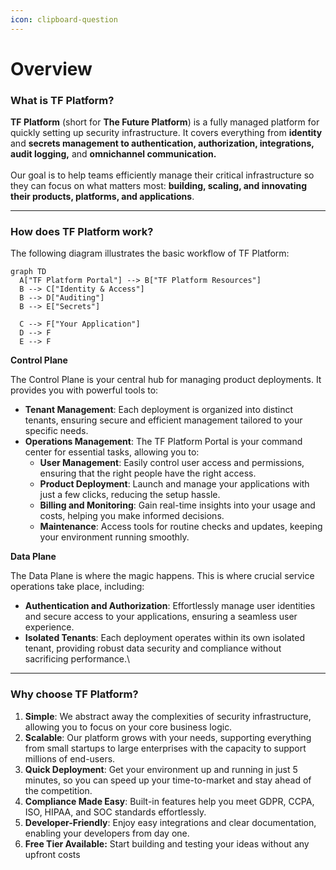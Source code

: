 ```yaml
---
icon: clipboard-question
---
```


# Overview

### What is TF Platform?

**TF Platform** (short for **The Future Platform**) is a fully managed platform for quickly setting up security infrastructure. It covers everything from **identity** and **secrets management to authentication, authorization, integrations, audit logging,** and **omnichannel communication.**\
\
Our goal is to help teams efficiently manage their critical infrastructure so they can focus on what matters most: **building, scaling, and innovating their products, platforms, and applications**.

***

### How does TF Platform work?

The following diagram illustrates the basic workflow of TF Platform:

```mermaid fullWidth="false"
graph TD
  A["TF Platform Portal"] --> B["TF Platform Resources"]
  B --> C["Identity & Access"]
  B --> D["Auditing"]
  B --> E["Secrets"]

  C --> F["Your Application"] 
  D --> F
  E --> F
```

**Control Plane**

The Control Plane is your central hub for managing product deployments. It provides you with powerful tools to:

* **Tenant Management**: Each deployment is organized into distinct tenants, ensuring secure and efficient management tailored to your specific needs.
* **Operations Management**: The TF Platform Portal is your command center for essential tasks, allowing you to:
  * **User Management**: Easily control user access and permissions, ensuring that the right people have the right access.
  * **Product Deployment**: Launch and manage your applications with just a few clicks, reducing the setup hassle.
  * **Billing and Monitoring**: Gain real-time insights into your usage and costs, helping you make informed decisions.
  * **Maintenance**: Access tools for routine checks and updates, keeping your environment running smoothly.

**Data Plane**

The Data Plane is where the magic happens. This is where crucial service operations take place, including:

* **Authentication and Authorization**: Effortlessly manage user identities and secure access to your applications, ensuring a seamless user experience.
* **Isolated Tenants**: Each deployment operates within its own isolated tenant, providing robust data security and compliance without sacrificing performance.\


***

### Why choose TF Platform?

1. **Simple**: We abstract away the complexities of security infrastructure, allowing you to focus on your core business logic.
2. **Scalable**: Our platform grows with your needs, supporting everything from small startups to large enterprises with the capacity to support millions of end-users.
3. **Quick Deployment**: Get your environment up and running in just 5 minutes, so you can speed up your time-to-market and stay ahead of the competition.
4. **Compliance Made Easy**: Built-in features help you meet GDPR, CCPA, ISO, HIPAA, and SOC standards effortlessly.
5. **Developer-Friendly**: Enjoy easy integrations and clear documentation, enabling your developers from day one.
6. **Free Tier Available:** Start building and testing your ideas without any upfront costs
